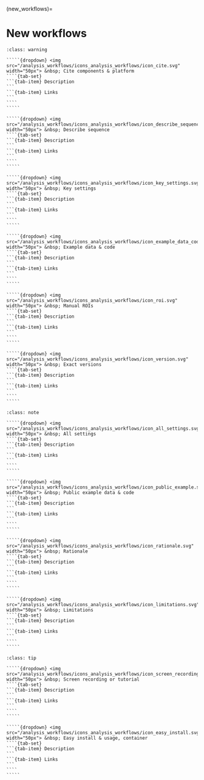 (new_workflows)=
# New workflows

``````{admonition} Minimal 
:class: warning

`````{dropdown} <img src="/analysis_workflows/icons_analysis_workflows/icon_cite.svg" width="50px"> &nbsp; Cite components & platform
````{tab-set}
```{tab-item} Description
```
```{tab-item} Links
```
````
````` 

`````{dropdown} <img src="/analysis_workflows/icons_analysis_workflows/icon_describe_sequence.svg" width="50px"> &nbsp; Describe sequence
````{tab-set}
```{tab-item} Description
```
```{tab-item} Links
```
````
````` 

`````{dropdown} <img src="/analysis_workflows/icons_analysis_workflows/icon_key_settings.svg" width="50px"> &nbsp; Key settings
````{tab-set}
```{tab-item} Description
```
```{tab-item} Links
```
````
````` 

`````{dropdown} <img src="/analysis_workflows/icons_analysis_workflows/icon_example_data_code.svg" width="50px"> &nbsp; Example data & code
````{tab-set}
```{tab-item} Description
```
```{tab-item} Links
```
````
````` 

`````{dropdown} <img src="/analysis_workflows/icons_analysis_workflows/icon_roi.svg" width="50px"> &nbsp; Manual ROIs
````{tab-set}
```{tab-item} Description
```
```{tab-item} Links
```
````
````` 

`````{dropdown} <img src="/analysis_workflows/icons_analysis_workflows/icon_version.svg" width="50px"> &nbsp; Exact versions
````{tab-set}
```{tab-item} Description
```
```{tab-item} Links
```
````
````` 

``````

``````{admonition} Recommended
:class: note

`````{dropdown} <img src="/analysis_workflows/icons_analysis_workflows/icon_all_settings.svg" width="50px"> &nbsp; All settings
````{tab-set}
```{tab-item} Description
```
```{tab-item} Links
```
````
````` 

`````{dropdown} <img src="/analysis_workflows/icons_analysis_workflows/icon_public_example.svg" width="50px"> &nbsp; Public example data & code
````{tab-set}
```{tab-item} Description
```
```{tab-item} Links
```
````
````` 

`````{dropdown} <img src="/analysis_workflows/icons_analysis_workflows/icon_rationale.svg" width="50px"> &nbsp; Rationale
````{tab-set}
```{tab-item} Description
```
```{tab-item} Links
```
````
````` 

`````{dropdown} <img src="/analysis_workflows/icons_analysis_workflows/icon_limitations.svg" width="50px"> &nbsp; Limitations
````{tab-set}
```{tab-item} Description
```
```{tab-item} Links
```
````
````` 

``````

``````{admonition} Ideal
:class: tip

`````{dropdown} <img src="/analysis_workflows/icons_analysis_workflows/icon_screen_recording.svg" width="50px"> &nbsp; Screen recording or tutorial
````{tab-set}
```{tab-item} Description
```
```{tab-item} Links
```
````
````` 

`````{dropdown} <img src="/analysis_workflows/icons_analysis_workflows/icon_easy_install.svg" width="50px"> &nbsp; Easy install & usage, container
````{tab-set}
```{tab-item} Description
```
```{tab-item} Links
```
````
````` 

``````
<!--Notes which will not be shown on the actual page-->